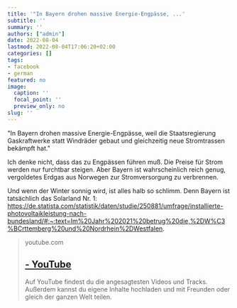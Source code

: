 ```yaml
---
title: '"In Bayern drohen massive Energie-Engpässe, ...'
subtitle: ''
summary: ''
authors: ["admin"]
date: 2022-08-04
lastmod: 2022-08-04T17:06:20+02:00
categories: []
tags:
- facebook
- german
featured: no
image:
  caption: ''
  focal_point: ''
  preview_only: no
slug: ''
---
```

"In Bayern drohen massive Energie-Engpässe, weil die Staatsregierung Gaskraftwerke statt Windräder gebaut und gleichzeitig neue Stromtrassen bekämpft hat."

Ich denke nicht, dass das zu Engpässen führen muß. Die Preise für Strom werden nur furchtbar steigen. Aber Bayern ist wahrscheinlich reich genug, vergoldetes Erdgas aus Norwegen zur Stromversorgung zu verbrennen. 

Und wenn der Winter sonnig wird, ist alles halb so schlimm. Denn Bayern ist tatsächlich das Solarland Nr. 1: https://de.statista.com/statistik/daten/studie/250881/umfrage/installierte-photovoltaikleistung-nach-bundesland/#:~:text=Im%20Jahr%202021%20betrug%20die,%2DW%C3%BCrttemberg%20und%20Nordrhein%2DWestfalen.
> youtube.com
> ## [ - YouTube](https://www.youtube.com/watch?v=Zcf7KyikWZA)
>
>Auf YouTube findest du die angesagtesten Videos und Tracks. Außerdem kannst du eigene Inhalte hochladen und mit Freunden oder gleich der ganzen Welt teilen.


